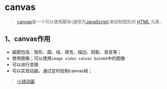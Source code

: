 # canvas

> [canvas](https://developer.mozilla.org/zh-CN/docs/Web/HTML/Element/canvas)是一个可以使用脚本(通常为[JavaScript](https://developer.mozilla.org/zh-CN/docs/JavaScript))来绘制图形的 [HTML](https://developer.mozilla.org/zh-CN/docs/HTML) 元素 ;

## 1、canvas作用

* 画图包括：矩形、圆、线、填充、描边、阴影、渐变等；
* 使用图像；可以使用`image video canvas base64`中的图像
* 可以进行变换
* 可以实现动画，通过定时绘制canvas帧；

> [小球动画](https://developer.mozilla.org/zh-CN/docs/Web/API/Canvas_API/Tutorial/Advanced_animations)
> 